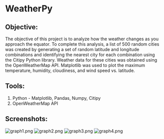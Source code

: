# WeatherPy

## **Objective:**
The objective of this project is to analyze how the weather changes as you approach the equator. To complete this analysis, a list of 500 random cities was created by generating a set of random latitude and longitude combinations and identifying the nearest city for each combination using the Citipy Python library. Weather data for these cities was obtained using the OpenWeatherMap API. Matplotlib was used to plot the maximum temperature, humidity, cloudiness, and wind speed vs. latitude. 

## **Tools:**
1. Python -  Matplotlib, Pandas, Numpy, Citipy
2. OpenWeatherMap API

## **Screenshots:**
![graph1.png]("graph1_max_temp.png")
![graph2.png]("graph2_humidity.png")
![graph3.png]("graph3_cloudiness.png")
![graph4.png]("graph4_wind_speed.png")
